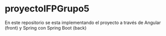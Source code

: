 # proyectoIFPGrupo5
En este repositorio se esta implementando el proyecto a través de Angular (front) y Spring con Spring Boot (back)
